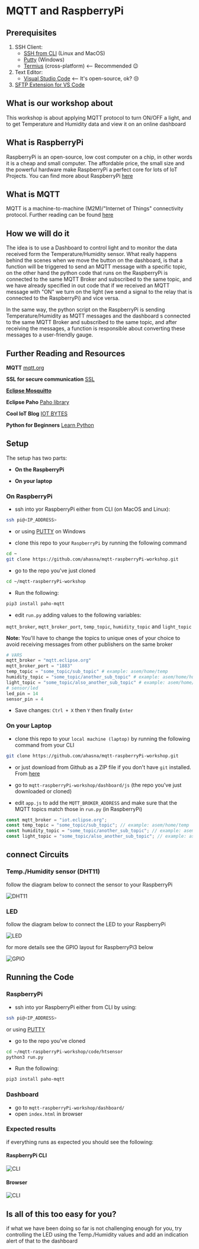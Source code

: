 # MQTT and RaspberryPi

## Prerequisites

1. SSH Client:
    - [SSH from CLI](https://www.ssh.com/ssh/command/) (Linux and MacOS)
    - [Putty](https://www.putty.org/) (Windows)
    - [Termius](https://termius.com/) (cross-platform) <-- Recommended 😉
2. Text Editor:
    - [Visual Studio Code](https://code.visualstudio.com/) <-- It's open-source, ok? 😒
3. [SFTP Extension for VS Code](https://marketplace.visualstudio.com/items?itemName=liximomo.sftp)

## What is our workshop about

This workshop is about applying MQTT protocol to turn ON/OFF a light, and to get Temperature and Humidity data and view it on an online dashboard

## What is RaspberryPi

RaspberryPi is an open-source, low cost computer on a chip, in other words it is a cheap and small computer.
The affordable price, the small size and the powerful hardware make RaspberryPi a perfect core for lots of IoT Projects.
You can find more about RaspberryPi [here](https://www.raspberrypi.org/)

## What is MQTT

MQTT is a machine-to-machine (M2M)/"Internet of Things" connectivity protocol.
Further reading can be found [here](http://mqtt.org/)

## How we will do it

The idea is to use a Dashboard to control light and to monitor the data received form the Temperature/Humidity sensor.
What really happens behind the scenes when we move the button on the dashboard, is that a function will be triggered to send an MQTT message with a specific topic, on the other hand the python code that runs on the RaspberryPi is connected  to the same MQTT Broker and subscribed to the same topic, and we have already specified in out code that if we received an MQTT message with "ON" we turn on the light (we send a signal to the relay that is connected to the RaspberryPi) and vice versa.

In the same way, the python script on the RaspberryPi is sending Temperature/Humidity as MQTT messages and the dashboard s connected  to the same MQTT Broker and subscribed to the same topic, and after receiving the messages, a function is responsible about converting these messages to a user-friendly gauge.

## Further Reading and Resources

**MQTT** [mqtt.org](http://mqtt.org/)

**SSL for secure communication** [SSL](http://info.ssl.com/article.aspx?id=10241)

[**Eclipse Mosquitto**](https://mosquitto.org/)

**Eclipse Paho** [Paho library](https://www.eclipse.org/paho/)

**Cool IoT Blog** [IOT BYTES](https://iotbytes.wordpress.com/)

**Python for Beginners** [Learn Python](https://www.learnpython.org/)

## Setup

The setup has two parts:

- **On the RaspberryPi**

- **On your laptop**

### On RaspberryPi

- ssh into yor RaspberryPi either from CLI (on MacOS and Linux):

```bash
ssh pi@<IP_ADDRESS>
```

- or using [PUTTY](https://www.putty.org/) on Windows

- clone this repo to your `RaspberryPi` by running the following command

```bash
cd ~
git clone https://github.com/ahasna/mqtt-raspberryPi-workshop.git
```

- go to the repo you've just cloned

```bash
cd ~/mqtt-raspberryPi-workshop
```

- Run the following:

```bash
pip3 install paho-mqtt
```

- edit `run.py` adding values to the following variables:

`mqtt_broker`, `mqtt_broker_port`, `temp_topic`, `humidity_topic` and `light_topic`

**Note:** You'll have to change the topics to unique ones of your choice to avoid receiving messages from other publishers on the same broker

```python
# VARS
mqtt_broker = "mqtt.eclipse.org"
mqtt_broker_port = "1883"
temp_topic = "some_topic/sub_topic" # example: asem/home/temp
humidity_topic = "some_topic/another_sub_topic" # example: asem/home/humidity
light_topic = "some_topic/also_another_sub_topic" # example: asem/home/light
# sensor/led
led_pin = 14
sensor_pin = 4
```

- Save changes: `Ctrl + X` then `Y` then finally `Enter`

### On your Laptop

- clone this repo to your `local machine (laptop)` by running the following command from your CLI

```bash
git clone https://github.com/ahasna/mqtt-raspberryPi-workshop.git
```

- or just download from Github as a ZIP file if you don't have `git` installed. From [here](https://github.com/ahasna/mqtt-raspberryPi-workshop)

- go to `mqtt-raspberryPi-workshop/dashboard/js` (the repo you've just downloaded or cloned)

- edit `app.js` to add the `MQTT_BROKER_ADDRESS` and make sure that the MQTT topics match those in `run.py` (in RaspberryPi)

```javascript
const mqtt_broker = "iot.eclipse.org";
const temp_topic = "some_topic/sub_topic"; // example: asem/home/temp
const humidity_topic = "some_topic/another_sub_topic"; // example: asem/home/humidity
const light_topic = "some_topic/also_another_sub_topic"; // example: asem/home/light
```

## connect Circuits

### Temp./Humidity sensor (DHT11)

follow the diagram below to connect the sensor to your RaspberryPi

![DHT11](img/sensor-connect.png)

### LED

follow the diagram below to connect the LED to your RaspberryPi

![LED](img/LED-raspi.png)

for more details see the GPIO layout for RaspberryPi3 below

![GPIO](img/GPIO.png)

## Running the Code

### RaspberryPi

- ssh into yor RaspberryPi either from CLI by using:

```bash
ssh pi@<IP_ADDRESS>
```

or using [PUTTY](https://www.putty.org/)

- go to the repo you've cloned

```bash
cd ~/mqtt-raspberryPi-workshop/code/htsensor
python3 run.py
```

- Run the following:

```bash
pip3 install paho-mqtt
```

### Dashboard

- go to `mqtt-raspberryPi-workshop/dashboard/`
- open `index.html` in browser

### Expected results

if everything runs as expected you should see the following:

#### RaspberryPi CLI

![CLI](img/raspi-cli.gif)

#### Browser

![CLI](img/dashboard.gif)

## Is all of this too easy for you?

if what we have been doing so far is not challenging enough for you, try controlling the LED using the Temp./Humidity values and add an indication alert of that to the dashboard

